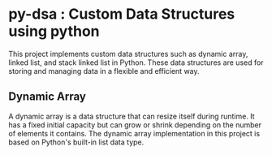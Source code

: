 # py-dsa : Custom Data Structures using python
This project implements custom data structures such as dynamic array, linked list, and stack linked list in Python. These data structures are used for storing and managing data in a flexible and efficient way.

## Dynamic Array
A dynamic array is a data structure that can resize itself during runtime. 
It has a fixed initial capacity but can grow or shrink depending on the number of elements it contains. 
The dynamic array implementation in this project is based on Python's built-in list data type.
